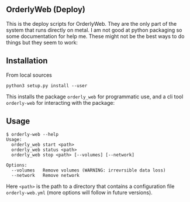 ## OrderlyWeb (Deploy)

This is the deploy scripts for OrderlyWeb.  They are the only part of the system that runs directly on metal.
I am not good at python packaging so some documentation for help me.  These might not be the best ways to do things but they seem to work:

## Installation

From local sources

```
python3 setup.py install --user
```

This installs the package `orderly_web` for programmatic use, and a cli tool `orderly-web` for interacting with the package:

## Usage

```
$ orderly-web --help
Usage:
  orderly_web start <path>
  orderly_web status <path>
  orderly_web stop <path> [--volumes] [--network]

Options:
  --volumes   Remove volumes (WARNING: irrevrsible data loss)
  --network   Remove network
```

Here `<path>` is the path to a directory that contains a configuration file `orderly-web.yml` (more options will follow in future versions).
